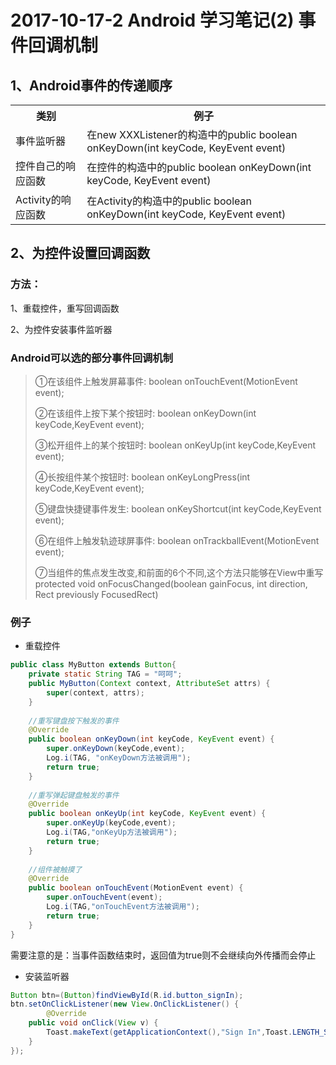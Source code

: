 # 2017-10-17-2 Android 学习笔记(2) 事件回调机制

## 1、Android事件的传递顺序

<table>
	<th>类别</th><th>例子</th>
	<tr><td>事件监听器</td><td>在new XXXListener的构造中的public boolean onKeyDown(int keyCode, KeyEvent event) </td></tr>
	<tr><td>控件自己的响应函数</td><td>在控件的构造中的public boolean onKeyDown(int keyCode, KeyEvent event)</td></tr>
	<tr><td>Activity的响应函数</td><td>在Activity的构造中的public boolean onKeyDown(int keyCode, KeyEvent event)</td></tr>
</table>

## 2、为控件设置回调函数

### 方法：

1、重载控件，重写回调函数

2、为控件安装事件监听器

### Android可以选的部分事件回调机制

>①在该组件上触发屏幕事件: boolean onTouchEvent(MotionEvent event);
>
>②在该组件上按下某个按钮时: boolean onKeyDown(int keyCode,KeyEvent event);
>
>③松开组件上的某个按钮时: boolean onKeyUp(int keyCode,KeyEvent event);
>
>④长按组件某个按钮时: boolean onKeyLongPress(int keyCode,KeyEvent event);
>
>⑤键盘快捷键事件发生: boolean onKeyShortcut(int keyCode,KeyEvent event);
>
>⑥在组件上触发轨迹球屏事件: boolean onTrackballEvent(MotionEvent event);
>
>⑦当组件的焦点发生改变,和前面的6个不同,这个方法只能够在View中重写 
>protected void onFocusChanged(boolean gainFocus, int direction, Rect previously FocusedRect)

### 例子
* 重载控件
```java
public class MyButton extends Button{  
    private static String TAG = "呵呵";  
    public MyButton(Context context, AttributeSet attrs) {  
        super(context, attrs);  
    }  
  
    //重写键盘按下触发的事件  
    @Override  
    public boolean onKeyDown(int keyCode, KeyEvent event) {  
        super.onKeyDown(keyCode,event);  
        Log.i(TAG, "onKeyDown方法被调用");  
        return true;  
    }  
  
    //重写弹起键盘触发的事件  
    @Override  
    public boolean onKeyUp(int keyCode, KeyEvent event) {  
        super.onKeyUp(keyCode,event);  
        Log.i(TAG,"onKeyUp方法被调用");  
        return true;  
    }  
  
    //组件被触摸了  
    @Override  
    public boolean onTouchEvent(MotionEvent event) {  
        super.onTouchEvent(event);  
        Log.i(TAG,"onTouchEvent方法被调用");  
        return true;  
    }  
} 
```


需要注意的是：当事件函数结束时，返回值为true则不会继续向外传播而会停止


* 安装监听器
```java
Button btn=(Button)findViewById(R.id.button_signIn);
btn.setOnClickListener(new View.OnClickListener() {
		@Override
    public void onClick(View v) {
        Toast.makeText(getApplicationContext(),"Sign In",Toast.LENGTH_SHORT).show();
    }
});
```
